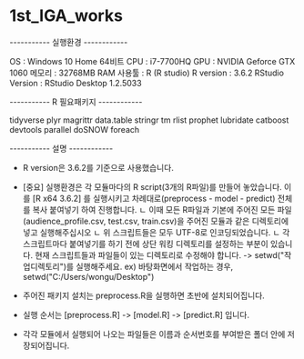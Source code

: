 # 1st_IGA_works


----------- 실행환경 ------------

OS : Windows 10 Home 64비트
CPU : i7-7700HQ 
GPU : NVIDIA Geforce GTX 1060
메모리 : 32768MB RAM
사용툴 : R (R studio)
R version : 3.6.2
RStudio Version : RStudio Desktop 1.2.5033

----------- R 필요패키지 ------------

tidyverse
plyr
magrittr
data.table
stringr
tm
rlist
prophet
lubridate
catboost
devtools
parallel
doSNOW
foreach

----------- 설명 ------------

- R version은 3.6.2를 기준으로 사용했습니다.

- [중요] 실행환경은 각 모듈마다의 R script(3개의 R파일)를 만들어 놓았습니다. 이를 [R x64 3.6.2] 를 실행시키고 차례대로(preprocess - model - predict) 전체를 복사 붙여넣기 하여 진행합니다.
 ㄴ 이때 모든 R파일과 기본에 주어진 모든 파일 (audience_profile.csv, test.csv, train.csv)을 주어진 모듈과 같은 디렉토리에 넣고 실행해주십시오
 ㄴ 위 스크립트들은 모두 UTF-8로 인코딩되었습니다.
 ㄴ 각 스크립트마다 붙여넣기를 하기 전에 상단 워킹 디렉토리를 설정하는 부분이 있습니다. 현재 스크립트들과 파일들이 있는 디렉토리로 수정해야 합니다.
  -> setwd("작업디렉토리")를 실행해주세요. ex) 바탕화면에서 작업하는 경우, setwd("C:/Users/wongu/Desktop")

- 주어진 패키지 설치는 preprocess.R을 실행하면 초반에 설치되어집니다.
- 실행 순서는 [preprocess.R] -> [model.R] -> [predict.R] 입니다.
- 각각 모듈에서 실행되어 나오는 파일들은 이름과 순서번호를 부여받은 폴더 안에 저장되어집니다.

